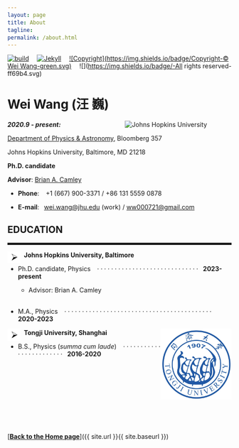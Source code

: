 ```yaml
---
layout: page
title: About
tagline:
permalink: /about.html
---
```

[![build](https://img.shields.io/badge/build-succeeded-brightgreen.svg)]({{site.baseurl}}/publications.html) &emsp;[![Jekyll](https://img.shields.io/badge/Jekyll-3.8+-blue.svg)](https://jekyllrb.com) &emsp;[![Copyright](https://img.shields.io/badge/Copyright-© Wei Wang-green.svg)](https://nono721.github.io/myBlog/) &emsp;![](https://img.shields.io/badge/-All rights reserved-ff69b4.svg)


# **Wei Wang** <b>(<font face="kai">汪 巍</font>)</b>
[<img src='./images/jhu_logo.png' alt="Johns Hopkins University" title="Johns Hopkins University" style='float:right; width:240px;'/>](https://www.jhu.edu)
<i><b>2020.9 - present:</b></i>

[Department of Physics & Astronomy](https://physics-astronomy.jhu.edu/), Bloomberg 357

Johns Hopkins University, Baltimore, MD 21218

**Ph.D. candidate**

**Advisor**: [Brian A. Camley](https://bcamley.github.io)

<!-- * **Hometown**: &ensp;Huangshan City, Anhui Province, 245400, P. R. China. -->

* **Phone**: &ensp; +1 (667) 900-3371 / +86 131 5559 0878

* **E-mail**: &ensp;[wei.wang@jhu.edu](mailto:wei.wang@jhu.edu) (work) / [ww000721@gmail.com](mailto:ww000721@gmail.com)&ensp;

## **EDUCATION**

<hr style="height:5px;" />

<img src='https://raw.githubusercontent.com/NoNo721/Pictures/master/arrow.png' alt="-" title="right arrow" style='float:left; width:30px;height:10 px'/>&ensp;**Johns Hopkins University, Baltimore**


- Ph.D. candidate, Physics &ensp; · · · · · · · · · · · · · · · · · · · · · · · · · · · · · &ensp;**2023-present**

    * Advisor: Brian A. Camley\
    &ensp;

- M.A., Physics &ensp; · · · · · · · · · · · · · · · · · · · · · · · · · · · · · · · · · · · · · · · · · · &ensp;**2020-2023**

[<img src='https://raw.githubusercontent.com/NoNo721/Pictures/master/tongjilogo.jpeg' alt="Tongji University" title="Tongji University" style='float:right; width:160px;'/>](http://www.tongji.edu.cn)
<img src='https://raw.githubusercontent.com/NoNo721/Pictures/master/arrow.png' alt="-" title="right arrow" style='float:left; width:30px;height:10 px'/>&ensp;**Tongji University, Shanghai**

- B.S., Physics (*summa cum laude*) &ensp; · · · · · · · · · · · · · · · · · · · · · · · · &ensp;**2016-2020**



&emsp;

&emsp;

&emsp;

&ensp;





&ensp;

[<b><u>Back to the Home page</u></b>]({{ site.url }}{{ site.baseurl }})

&ensp;